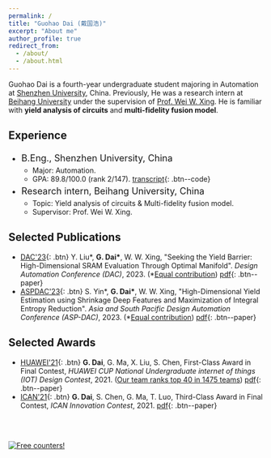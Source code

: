```yaml
---
permalink: /
title: "Guohao Dai (戴国浩)"
excerpt: "About me"
author_profile: true
redirect_from: 
  - /about/
  - /about.html
---
```


Guohao Dai is a fourth-year undergraduate student majoring in Automation at [Shenzhen University](https://en.szu.edu.cn/), China. Previously, He was a research intern at [Beihang University](https://ev.buaa.edu.cn/)  under the supervision of [Prof. Wei W. Xing](https://wayxing.github.io/). He is familiar with **yield analysis of circuits** and **multi-fidelity fusion model**.



## Experience

- <div style="font-size:18px; line-height:1.5; margin:0; padding:0.1em;">
      <span>B.Eng., Shenzhen University, China</span>
      <span style="float:right" class="time">Sept. 2019 - Jun. 2023</span>
  </div>
  <style>
  @media screen and (max-width: 1280px) {
    .time {
  	float:right;
      display: none;
    }
  }
  </style>

  - Major: Automation.
  - GPA: 89.8/100.0 (rank 2/147). [transcript](https://guohaodai.github.io/files/SZU_transcript.pdf){: .btn--code} 

- <div style="font-size:18px; line-height:1.5; margin:0; padding:0.1em;">
      <span>
          Research intern, Beihang University, China
      </span>
      <span style="float:right" class="time">
          Oct. 2021 - Mar. 2023
      </span>
  </div>
  <style>
  @media screen and (max-width: 1295px) {
    .time {
  	float:right;
      display: none;
    }
  }
  </style>
  
  - Topic: Yield analysis of circuits & Multi-fidelity fusion model.
  - Supervisor: Prof. Wei W. Xing.
  
  

## Selected Publications

* [DAC'23](https://dac.com/){: .btn} Y. Liu\*, **G. Dai\***, W. W. Xing, "Seeking the Yield Barrier: High-Dimensional SRAM Evaluation Through Optimal Manifold". *Design Automation Conference (DAC)*, 2023. (*<u>Equal contribution</u>) [pdf](https://guohaodai.github.io/files/My_DAC23.pdf){: .btn--paper} 
* [ASPDAC'23](https://www.aspdac.com/aspdac2024/){: .btn} S. Yin\*, **G. Dai\***, W. W. Xing, "High-Dimensional Yield Estimation using Shrinkage Deep Features and Maximization of Integral Entropy Reduction". *Asia and South Pacific Design Automation Conference (ASP-DAC)*, 2023.  (*<u>Equal contribution</u>) [pdf](https://guohaodai.github.io/files/My_ASPDAC23.pdf){: .btn--paper}



## Selected Awards

* [HUAWEI'21](http://iot.sjtu.edu.cn/Default.aspx){: .btn} **G. Dai**, G. Ma, X. Liu, S. Chen, First-Class Award in Final Contest, *HUAWEI CUP National Undergraduate internet of things (IOT) Design Contest*, 2021. (<u>Our team ranks top 40 in 1475 teams</u>) [pdf](https://guohaodai.github.io/files/awd_HW_final_21.pdf){: .btn--paper} 
* [ICAN'21](http://www.g-ican.com/home/index){: .btn} **G. Dai**, S. Chen, G. Ma, T. Luo, Third-Class Award in Final Contest, *ICAN Innovation Contest*, 2021. [pdf](https://guohaodai.github.io/files/awd_ICAN_final_21.pdf){: .btn--paper}

<br/>

<br/>

<a href="http://s11.flagcounter.com/more/QOb"><img src="https://s11.flagcounter.com/map/QOb/size_l/txt_828282/border_FFFFFF/pageviews_1/viewers_Visitors+are+from/flags_0/" alt="Free counters!" border="0"></a>



